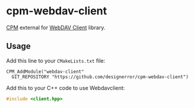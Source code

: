 # cpm-webdav-client

[CPM](http://cpm.rocks) external for
[WebDAV Client](https://github.com/designerror/webdav-client-cpp) library.

## Usage

Add this line to your `CMakeLists.txt` file:
```
CPM_AddModule("webdav-client"
  GIT_REPOSITORY "https://github.com/designerror/cpm-webdav-client")
```

Add this to your C++ code to use Webdavclient:
```c++
#include <client.hpp>
```

